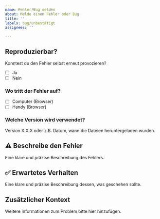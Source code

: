 ```yaml
---
name: Fehler/Bug melden
about: Melde einen Fehler oder Bug
title: ''
labels: bug/unbestätigt
assignees: ''

---
```


## Reproduzierbar?
Konntest du den Fehler selbst erneut provozieren?
- [ ] Ja
- [ ] Nein

### Wo tritt der Fehler auf?
- [ ] Computer (Browser)
- [ ] Handy (Browser)

### Welche Version wird verwendet?
Version X.X.X oder z.B. Datum, wann die Dateien heruntergeladen wurden.

## ⚠️ Beschreibe den Fehler
Eine klare und präzise Beschreibung des Fehlers.

## ✅ Erwartetes Verhalten
Eine klare und präzise Beschreibung dessen, was geschehen sollte.

## Zusätzlicher Kontext
Weitere Informationen zum Problem bitte hier hinzufügen.
